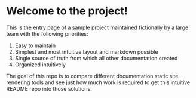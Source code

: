 # Welcome to the project!

This is the entry page of a sample project maintained fictionally by a large team with the following priorities:

1. Easy to maintain
1. Simplest and most intuitive layout and markdown possible
1. Single source of truth from which all other documentation created
1. Organized intuitively

The goal of this repo is to compare different documentation static site rendering tools and see just how much work is required to get this intuitive README repo into those solutions.
